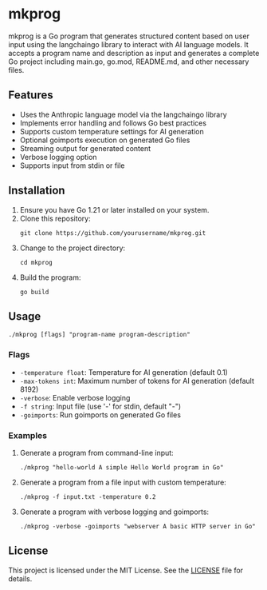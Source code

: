 # mkprog

mkprog is a Go program that generates structured content based on user input using the langchaingo library to interact with AI language models. It accepts a program name and description as input and generates a complete Go project including main.go, go.mod, README.md, and other necessary files.

## Features

- Uses the Anthropic language model via the langchaingo library
- Implements error handling and follows Go best practices
- Supports custom temperature settings for AI generation
- Optional goimports execution on generated Go files
- Streaming output for generated content
- Verbose logging option
- Supports input from stdin or file

## Installation

1. Ensure you have Go 1.21 or later installed on your system.
2. Clone this repository:
   ```
   git clone https://github.com/yourusername/mkprog.git
   ```
3. Change to the project directory:
   ```
   cd mkprog
   ```
4. Build the program:
   ```
   go build
   ```

## Usage

```
./mkprog [flags] "program-name program-description"
```

### Flags

- `-temperature float`: Temperature for AI generation (default 0.1)
- `-max-tokens int`: Maximum number of tokens for AI generation (default 8192)
- `-verbose`: Enable verbose logging
- `-f string`: Input file (use '-' for stdin, default "-")
- `-goimports`: Run goimports on generated Go files

### Examples

1. Generate a program from command-line input:
   ```
   ./mkprog "hello-world A simple Hello World program in Go"
   ```

2. Generate a program from a file input with custom temperature:
   ```
   ./mkprog -f input.txt -temperature 0.2
   ```

3. Generate a program with verbose logging and goimports:
   ```
   ./mkprog -verbose -goimports "webserver A basic HTTP server in Go"
   ```

## License

This project is licensed under the MIT License. See the [LICENSE](LICENSE) file for details.

